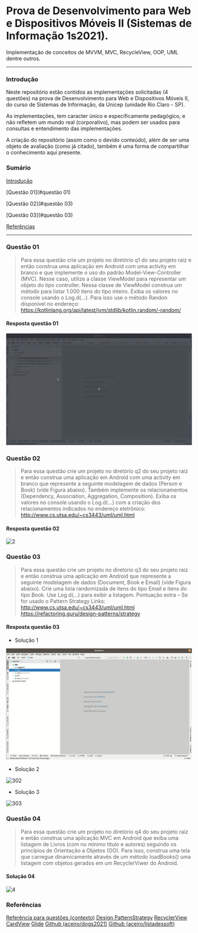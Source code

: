 

# Prova de Desenvolvimento para Web e Dispositivos Móveis II (Sistemas de Informação 1s2021).

Implementação de conceitos de MVVM, MVC, RecycleView, OOP, UML dentre outros.

--------------------------------

### Introdução

Neste repositório estão contidos as implementações solicitadas (4 questões) na prova de Desenvolvimento para Web e Dispositivos Móveis II, do curso de Sistemas de Informação, da Unicep (unidade Rio Claro - SP).

As implementações, tem caracter único e especificamente pedagógico, e não refletem um mundo real (corporativo), mas podem ser usados para consultas e entendimento das implementações.

A criação do repositório (assim como o devido conteúdo), além de ser uma objeto de avaliação (como já citado), também é uma forma de compartilhar o conhecimento aqui presente.

### Sumário

[Introdução](#introdução)

[Questão 01](#questão 01)

[Questão 02](#questão 03)

[Questão 03](#questão 03)

[Referências](#referências)

----------------

### Questão 01

> Para essa questão crie um projeto no diretório q1 do seu projeto raiz e então construa uma aplicação em Android com uma activity em branco e que implemente o uso do padrão Model-View-Controller (MVC). Nesse caso, utilize a classe ViewModel para representar um objeto do tipo controller. Nessa classe de ViewModel construa um método para listar 1.000 itens do tipo inteiro. Exiba os valores no console usando o Log.d(...). Para isso use o método Randon disponível no endereço:
> https://kotlinlang.org/api/latest/jvm/stdlib/kotlin.random/-random/

#### Resposta questão 01

![1](./images/1.gif)



### Questão 02

> Para essa questão crie um projeto no diretório q2 do seu projeto raiz e então construa uma aplicação em Android com uma activity em branco que represente a seguinte modelagem de dados (Person e Book) (vide Figura abaixo). Também implemente os relacionamentos (Dependency, Association, Aggregation, Composition). Exiba os valores no console usando o Log.d(...) com a criação dos relacionamentos indicados no endereço eletrônico: 
> http://www.cs.utsa.edu/~cs3443/uml/uml.html

#### Resposta questão 02

![2](./images/2-all.gif)



### Questão 03

> Para essa questão crie um projeto no diretório q3 do seu projeto raiz e então construa uma aplicação em Android que represente a seguinte modelagem de dados (Document, Book e Email) (vide Figura abaixo). Crie uma lista randomizada de itens do tipo Email e itens do tipo Book. Use Log.d(...) para exibir a listagem. Pontuação extra – Se for usado o Pattern Strategy
> Links:
> http://www.cs.utsa.edu/~cs3443/uml/uml.html
> https://refactoring.guru/design-patterns/strategy

#### Resposta questão 03

- Solução 1

![301](./images/3-s1.gif)

- Solução 2

![302](./images/3-s2.gif)

- Solução 3

![303](./images/3-strategy.gif)



### Questão 04

> Para essa questão crie um projeto no diretório q4 do seu projeto raiz e então construa uma aplicação MVC em Android que exiba uma listagem de Livros (com no mínimo titulo e autores) seguindo os princípios de Orientação a Objetos (OO). Para isso, construa uma tela que carregue dinamicamente através de um método loadBooks() uma listagem com objetos gerados em um RecyclerViwer do Android.

#### Solução 04

![4](./images/4.gif)



### Referências

[Referência para questões (contexto)](http://www.cs.utsa.edu/~cs3443/uml/uml.html) 
[Design PatternStrategy](https://refactoring.guru/design-patterns/strategy)
[RecyclerView](https://developer.android.com/guide/topics/ui/layout/recyclerview?hl=pt-br)
[CardView](https://developer.android.com/jetpack/androidx/releases/cardview)
[Glide](https://bumptech.github.io/glide/doc/download-setup.html)
[Github (aceiro/dogs2021)](https://github.com/aceiro/dogs2021)
[Github (aceiro/listadessoft)](https://github.com/aceiro/listadessoft)

